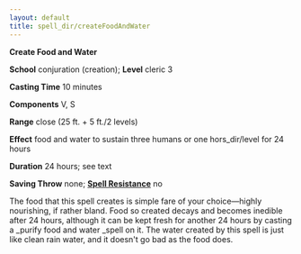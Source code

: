 ```yaml
---
layout: default
title: spell_dir/createFoodAndWater
---
```

 **Create Food and Water**

**School** conjuration (creation); **Level** cleric 3

**Casting Time** 10 minutes

**Components** V, S

**Range** close (25 ft. + 5 ft./2 levels)

**Effect** food and water to sustain three humans or one hors_dir/level for 24 hours

**Duration** 24 hours; see text

**Saving Throw** none; **[Spell Resistance](../glossary#_spell-resistance)** no

The food that this spell creates is simple fare of your choice—highly nourishing, if rather bland. Food so created decays and becomes inedible after 24 hours, although it can be kept fresh for another 24 hours by casting a _purify food and water _spell on it. The water created by this spell is just like clean rain water, and it doesn't go bad as the food does.

